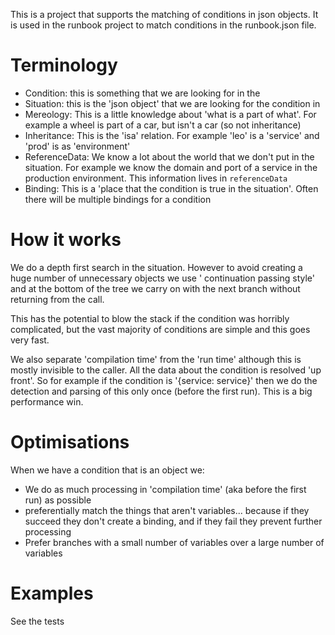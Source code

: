This is a project that supports the matching of conditions in json objects. It is used in the runbook project to match
conditions in the runbook.json file.

# Terminology

* Condition: this is something that we are looking for in the
* Situation: this is the 'json object' that we are looking for the condition in
* Mereology: This is a little knowledge about 'what is a part of what'. For example a wheel is part of a car, but isn't
  a car (so not inheritance)
* Inheritance: This is the 'isa' relation. For example 'leo' is a 'service' and 'prod' is as 'environment'
* ReferenceData: We know a lot about the world that we don't put in the situation. For example we know the domain and
  port of a service in the production environment. This information lives in `referenceData`
* Binding: This is a 'place that the condition is true in the situation'. Often there will be multiple bindings for a
  condition

# How it works

We do a depth first search in the situation. However to avoid creating a huge number of unnecessary objects we use '
continuation passing style' and at the bottom of the tree we carry on with the next branch without returning from the
call.

This has the potential to blow the stack if the condition was horribly complicated, but the vast majority of conditions
are
simple and this goes very fast.

We also separate 'compilation time' from the 'run time' although this is mostly invisible to the caller. All the data
about the condition is resolved 'up front'. So for example if the condition is '{service: service}' then we do the
detection
and parsing of this only once (before the first run). This is a big performance win.

# Optimisations

When we have a condition that is an object we:

* We do as much processing in 'compilation time' (aka before the first run) as possible
* preferentially match the things that aren't variables... because if they succeed they don't create a binding, and if
  they fail they prevent further processing
* Prefer branches with a small number of variables over a large number of variables

# Examples
See the tests






